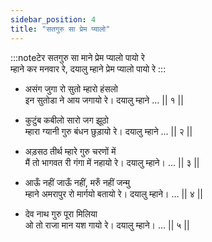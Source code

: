 ```yaml
---
sidebar_position: 4
title: "सतगुरु सा प्रेम प्यालो"
---
```


:::noteटेर
सतगुरु सा माने प्रेम प्यालो पायो रे <br/>
म्हाने कर मनवार रे, दयालु म्हाने प्रेम प्यालो पायो रे
:::

- असंग जुगा रो सुतो म्हारो हंसलो <br/>
  इन सुतोडा ने आय जगायो रे। दयालु म्हाने … || १ ||

- कुटुंब कबीलो सारो जग झूठो <br/>
  म्हारा ग्यानी गुरु बंधन छुड़ायो रे। दयालु म्हाने … || २ ||

- अड़सठ तीर्थ म्हारे गुरु चरणों में <br/>
  मैं तो भागवत री गंगा में नहायो रे। दयालु म्हाने। … || ३ ||

- आऊँ नहीं जाऊँ नहीं, मरुँ नहीं जन्मु <br/>
  म्हाने अमरापुर रो मार्गयो बतायो रे। दयालु म्हाने। … || ४ ||

- देव नाथ गुरु पूरा मिलिया <br/>
  ओ तो राजा मान यश गायो रे। दयालु म्हाने। … || ५ ||
